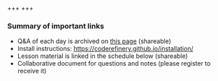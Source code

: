 +++
+++

### Summary of important links

- Q&A of each day is archived on [this page](@/questions/_index.md) (shareable)
- Install instructions: <https://coderefinery.github.io/installation/>
- Lesson material is linked in the schedule below (shareable)
- Collaborative document for questions and notes (please register to receive it)
